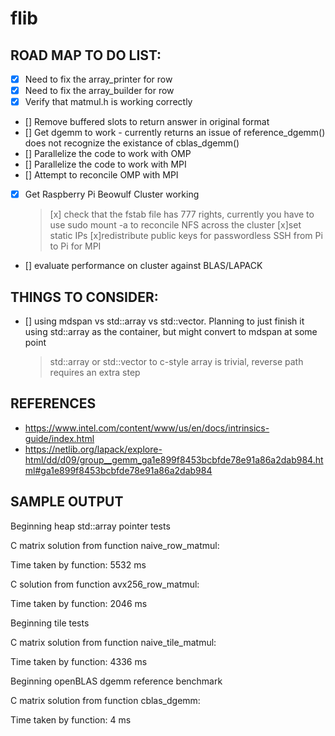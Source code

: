 # flib

## ROAD MAP TO DO LIST:

- [x] Need to fix the array_printer for row
- [x] Need to fix the array_builder for row
- [x] Verify that matmul.h is working correctly 
- [] Remove buffered slots to return answer in original format
- [] Get dgemm to work - currently returns an issue of reference_dgemm() does not recognize the existance of cblas_dgemm()
- [] Parallelize the code to work with OMP
- [] Parallelize the code to work with MPI
- [] Attempt to reconcile OMP with MPI
- [x] Get Raspberry Pi Beowulf Cluster working
    >[x] check that the fstab file has 777 rights, currently you have to use sudo mount -a to 
     reconcile NFS across the cluster
    >[x]set static IPs
    >[x]redistribute public keys for passwordless SSH from Pi to Pi for MPI
- [] evaluate performance on cluster against BLAS/LAPACK


## THINGS TO CONSIDER:

- [] using mdspan vs std::array vs std::vector. Planning to just finish it using std::array as the container, but might convert to mdspan at some point
    > std::array or std::vector to c-style array is trivial, reverse path requires an extra step


## REFERENCES

- https://www.intel.com/content/www/us/en/docs/intrinsics-guide/index.html
- https://netlib.org/lapack/explore-html/dd/d09/group__gemm_ga1e899f8453bcbfde78e91a86a2dab984.html#ga1e899f8453bcbfde78e91a86a2dab984


## SAMPLE OUTPUT

Beginning heap std::array pointer tests


C matrix solution from function naive_row_matmul:

Time taken by function: 5532 ms

C solution from function avx256_row_matmul:

Time taken by function: 2046 ms


Beginning tile tests


C matrix solution from function naive_tile_matmul:

Time taken by function: 4336 ms


Beginning openBLAS dgemm reference benchmark


C matrix solution from function cblas_dgemm:

Time taken by function: 4 ms
